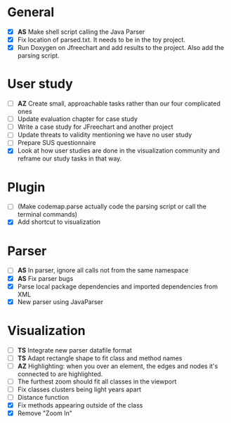 # General
- [x] **AS** Make shell script calling the Java Parser
- [x] Fix location of parsed.txt. It needs to be in the toy project.
- [x] Run Doxygen on Jfreechart and add results to the project. Also add the parsing script.

# User study
- [ ] **AZ** Create small, approachable tasks rather than our four complicated ones
- [ ] Update evaluation chapter for case study
- [ ] Write a case study for JFreechart and another project
- [ ] Update threats to validity mentioning we have no user study
- [ ] Prepare SUS questionnaire
- [x] Look at how user studies are done in the visualization community and reframe our study tasks in that way.

# Plugin
- [ ] (Make codemap.parse actually code the parsing script or call the terminal commands)
- [x] Add shortcut to visualization

# Parser
- [ ] **AS** In parser, ignore all calls not from the same namespace
- [x] **AS** Fix parser bugs
- [x] Parse local package dependencies and imported dependencies from XML
- [x] New parser using JavaParser

# Visualization
- [ ] **TS** Integrate new parser datafile format
- [ ] **TS** Adapt rectangle shape to fit class and method names
- [ ] **AZ** Highlighting: when you over an element, the edges and nodes it's connected to are highlighted.
- [ ] The furthest zoom should fit all classes in the viewport
- [ ] Fix classes clusters being light years apart
- [ ] Distance function
- [x] Fix methods appearing outside of the class
- [x] Remove "Zoom In"
